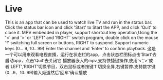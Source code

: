 # Live


This is an app that can be used to watch live TV and run in the status bar. Click the status bar icon and click 'Start' to Start the APP, and click 'Quit' to close it. MPV embedded in player, support shortcut key operation,Using the '<' and '>' or 'LEFT' and 'RIGHT' switch program, double click on the mouse 'f' switching full screen or buttons, RIGHT to suspend. Support numeric keys (0... 9, 10.. 99) Enter the channel and 'Enter' to confirm playback.
这是一个可以用来观看电视直播，运行在状态栏的app，点击状态栏图标点击‘Start’去启动app，点击‘Quit’去关闭它.播放器嵌入的mpv,支持快捷键操作,使用'<','>'或者'LEFT','RIGHT'切换节目，双击鼠标或者按键'f'切换全屏,右键暂停.支持数字键(0...9、10..99)输入频道然后'回车'确认播放

